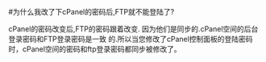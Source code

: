 
<!-- --- tag: cpanel -->
#为什么我改了下cPanel的密码后,FTP就不能登陆了?

cPanel的密码改变后,FTP的密码跟着改变. 因为他们是同步的.cPanel空间的后台登录密码和FTP登录密码是一致
的.所以当您修改了cPanel控制面板的登陆密码时，cPanel空间的密码和ftp登录密码都同步被修改了。